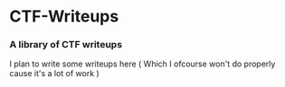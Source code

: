 # CTF-Writeups
### A library of CTF writeups
I plan to write some writeups here ( Which I ofcourse won't do properly cause it's a lot of work )
